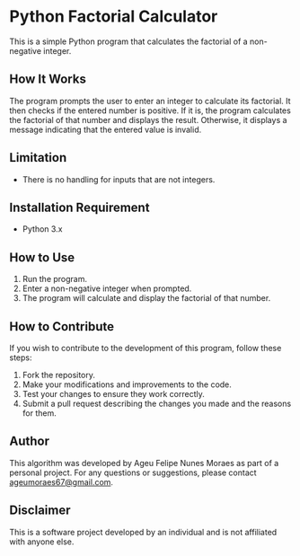 # Python Factorial Calculator

This is a simple Python program that calculates the factorial of a non-negative integer.

## How It Works

The program prompts the user to enter an integer to calculate its factorial. It then checks if the entered number is positive. If it is, the program calculates the factorial of that number and displays the result. Otherwise, it displays a message indicating that the entered value is invalid.

## Limitation

- There is no handling for inputs that are not integers.

## Installation Requirement

- Python 3.x

## How to Use

1. Run the program.
2. Enter a non-negative integer when prompted.
3. The program will calculate and display the factorial of that number.

## How to Contribute

If you wish to contribute to the development of this program, follow these steps:

1. Fork the repository.
2. Make your modifications and improvements to the code.
3. Test your changes to ensure they work correctly.
4. Submit a pull request describing the changes you made and the reasons for them.

## Author

This algorithm was developed by Ageu Felipe Nunes Moraes as part of a personal project. For any questions or suggestions, please contact [ageumoraes67@gmail.com](mailto:ageumoraes67@gmail.com).

## Disclaimer

This is a software project developed by an individual and is not affiliated with anyone else.
